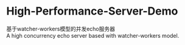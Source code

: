 # High-Performance-Server-Demo
基于watcher-workers模型的并发echo服务器<br>
A high concurrency echo server based with watcher-workers model.

